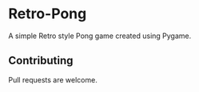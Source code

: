 # Retro-Pong
A simple Retro style Pong game created using Pygame.

## Contributing
Pull requests are welcome.
